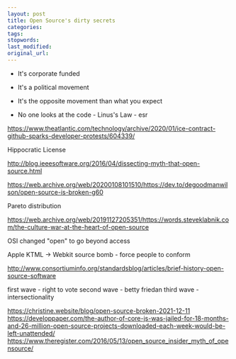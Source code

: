 ```yaml
---
layout: post
title: Open Source's dirty secrets
categories:
tags:
stopwords:
last_modified:
original_url:
---
```


* It's corporate funded

* It's a political movement

* It's the opposite movement than what you expect

* No one looks at the code - Linus's Law - esr

https://www.theatlantic.com/technology/archive/2020/01/ice-contract-github-sparks-developer-protests/604339/


Hippocratic License

http://blog.ieeesoftware.org/2016/04/dissecting-myth-that-open-source.html

https://web.archive.org/web/20200108101510/https://dev.to/degoodmanwilson/open-source-is-broken-g60

Pareto distribution

https://web.archive.org/web/20191127205351/https://words.steveklabnik.com/the-culture-war-at-the-heart-of-open-source

OSI changed "open" to go beyond access


Apple KTML -> Webkit source bomb - force people to conform

http://www.consortiuminfo.org/standardsblog/articles/brief-history-open-source-software

first wave - right to vote
second wave - betty friedan
third wave - intersectionality

https://christine.website/blog/open-source-broken-2021-12-11
https://developpaper.com/the-author-of-core-js-was-jailed-for-18-months-and-26-million-open-source-projects-downloaded-each-week-would-be-left-unattended/
https://www.theregister.com/2016/05/13/open_source_insider_myth_of_opensource/

